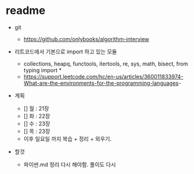 # readme

- git
  - <https://github.com/onlybooks/algorithm-interview>

- 리트코드에서 기본으로 import 하고 있는 모듈
  - collections, heapq, functools, itertools, re, sys, math, bisect, from typing import *
  - <https://support.leetcode.com/hc/en-us/articles/360011833974-What-are-the-environments-for-the-programming-languages>-

- 계획
  - [] 월 : 21장
  - [] 화 : 22장
  - [] 수 : 23장
  - [] 목 : 23장
  - 이후 일요일 까지 복습 + 정리 + 외우기.

- 할것
  - 파이썬.md 정리 다시 해야함. 풀이도 다시